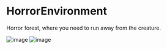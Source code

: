 # HorrorEnvironment

Horror forest, where you need to run away from the creature.

![image](https://github.com/Chardona/HorrorEnvironment/assets/83009912/3eb0730a-4cd5-49dc-a425-065f15e7203e)
![image](https://github.com/Chardona/HorrorEnvironment/assets/83009912/4d6ac74e-67b3-4029-928f-a2e2fff0f7c3)


